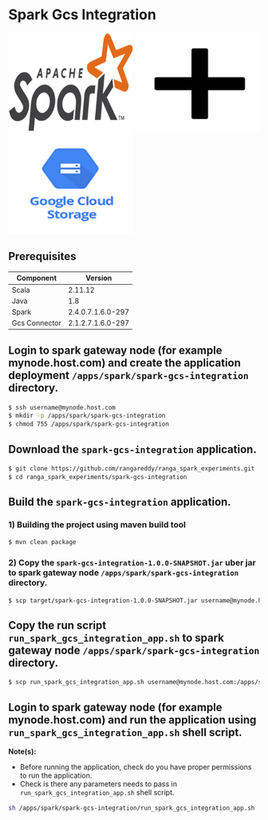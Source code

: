 # Spark Gcs Integration

<div>
        <img src="https://github.com/rangareddy/ranga-logos/blob/main/frameworks/spark/spark_logo.png?raw=true" height="200" width="250"/>
        <img src="https://github.com/rangareddy/ranga-logos/blob/main/others/plus_logo.png?raw=true" height="200" width="250"/>
        <img src="https://github.com/rangareddy/ranga-logos/blob/main/cloud/gcp/gcs_logo.png?raw=true" height="200" width="250"/>
</div>


## Prerequisites

|Component|Version|
|---------|-------|
|Scala|2.11.12|
|Java|1.8|
|Spark|2.4.0.7.1.6.0-297|
|Gcs Connector|2.1.2.7.1.6.0-297|




## Login to spark gateway node (for example mynode.host.com) and create the application deployment `/apps/spark/spark-gcs-integration` directory.

```sh
$ ssh username@mynode.host.com
$ mkdir -p /apps/spark/spark-gcs-integration
$ chmod 755 /apps/spark/spark-gcs-integration
```

## Download the `spark-gcs-integration` application.

```sh
$ git clone https://github.com/rangareddy/ranga_spark_experiments.git
$ cd ranga_spark_experiments/spark-gcs-integration
```

## Build the `spark-gcs-integration` application.

### 1) Building the project using maven build tool

```sh
$ mvn clean package
```

### 2) Copy the `spark-gcs-integration-1.0.0-SNAPSHOT.jar` uber jar to spark gateway node `/apps/spark/spark-gcs-integration` directory.

```sh
$ scp target/spark-gcs-integration-1.0.0-SNAPSHOT.jar username@mynode.host.com:/apps/spark/spark-gcs-integration
```


## Copy the run script `run_spark_gcs_integration_app.sh` to spark gateway node `/apps/spark/spark-gcs-integration` directory.

```sh
$ scp run_spark_gcs_integration_app.sh username@mynode.host.com:/apps/spark/spark-gcs-integration
```

## Login to spark gateway node (for example mynode.host.com) and run the application using `run_spark_gcs_integration_app.sh` shell script.

**Note(s):**
* Before running the application, check do you have proper permissions to run the application.
* Check is there any parameters needs to pass in `run_spark_gcs_integration_app.sh` shell script.

```sh
sh /apps/spark/spark-gcs-integration/run_spark_gcs_integration_app.sh
```